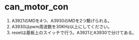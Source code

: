 # can_motor_con
1. A3921のMDを4つ、A3930のMDを2つ繋げられる。 
2. A3930はpwm周波数を30KHz以上にしてください。
3. resetは基板上のスイッチで行う。A3921とA3930で分けてある。
